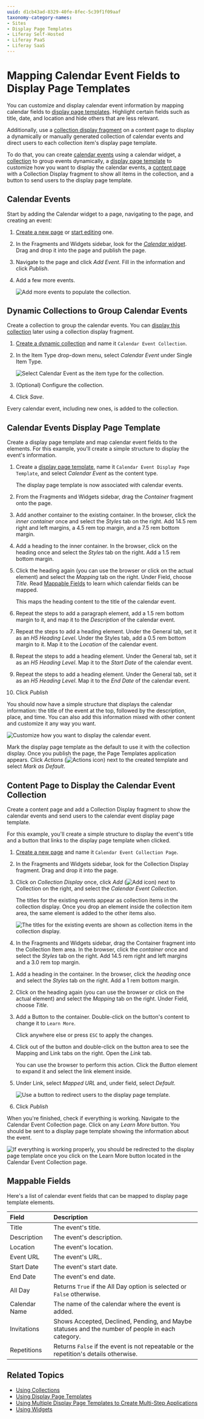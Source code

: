 ```yaml
---
uuid: d1cb43ad-8329-40fe-8fec-5c39f1f09aaf
taxonomy-category-names:
- Sites
- Display Page Templates
- Liferay Self-Hosted
- Liferay PaaS
- Liferay SaaS
---
```


# Mapping Calendar Event Fields to Display Page Templates

You can customize and display calendar event information by mapping calendar fields to [display page templates](../../site-building/displaying-content/using-display-page-templates.md). Highlight certain fields such as title, date, and location and hide others that are less relevant.

Additionally, use a [collection display fragment](../../site-building/displaying-content/collections-and-collection-pages/displaying-collections.md) on a content page to display a dynamically or manually generated collection of calendar events and direct users to each collection item's display page template.

To do that, you can create [calendar events](#calendar-events) using a calendar widget, a [collection](#dynamic-collections-to-group-calendar-events) to group events dynamically, a [display page template](#calendar-events-display-page-template) to customize how you want to display the calendar events, a [content page](#content-page-to-display-the-calendar-event-collection) with a Collection Display fragment to show all items in the collection, and a button to send users to the display page template.

## Calendar Events

Start by adding the Calendar widget to a page, navigating to the page, and creating an event:

<!-- Here, you capitalize Calendar widget. In other places, you don't. Please be consistent. -Rich -->

1. [Create a new page](../../site-building/creating-pages/adding-pages/adding-a-page-to-a-site.md) or [start editing](../../site-building/creating-pages/using-content-pages/adding-elements-to-content-pages.md) one.

1. In the Fragments and Widgets sidebar, look for the [*Calendar* widget](./using-the-calendar-widget.md). Drag and drop it into the page and publish the page.

1. Navigate to the page and click *Add Event*. Fill in the information and click *Publish*.

1. Add a few more events.

   ![Add more events to populate the collection.](./mapping-calendar-event-fields-to-display-page-templates/images/01.png)

## Dynamic Collections to Group Calendar Events

Create a collection to group the calendar events. You can [display this collection](#content-page-to-display-the-calendar-event-collection) later using a collection display fragment.

1. [Create a dynamic collection](../../site-building/displaying-content/collections-and-collection-pages/creating-collections.md#creating-a-dynamic-collection) and name it `Calendar Event Collection`.

1. In the Item Type drop-down menu, select *Calendar Event* under Single Item Type.

   ![Select Calendar Event as the item type for the collection.](./mapping-calendar-event-fields-to-display-page-templates/images/02.png)

1. (Optional) Configure the collection.

1. Click *Save*.

Every calendar event, including new ones, is added to the collection.

## Calendar Events Display Page Template

Create a display page template and map calendar event fields to the elements. For this example, you'll create a simple structure to display the event's information.

1. Create a [display page template](../../site-building/displaying-content/using-display-page-templates/creating-and-managing-display-page-templates.md), name it `Calendar Event Display Page Template`, and select *Calendar Event* as the content type.

   The display page template is now associated with calendar events.

1. From the Fragments and Widgets sidebar, drag the *Container* fragment onto the page.

1. Add another container to the existing container. In the browser, click the *inner container* once and select the *Styles* tab on the right. Add 14.5 rem right and left margins, a 4.5 rem top margin, and a 7.5 rem bottom margin.

1. Add a heading to the inner container. In the browser, click on the heading once and select the *Styles* tab on the right. Add a 1.5 rem bottom margin.

1. Click the heading again (you can use the browser or click on the actual element) and select the *Mapping* tab on the right. Under Field, choose *Title*. Read [Mappable Fields](#mappable-fields) to learn which calendar fields can be mapped.

   This maps the heading content to the title of the calendar event.

1. Repeat the steps to add a paragraph element, add a 1.5 rem bottom margin to it, and map it to the *Description* of the calendar event.

1. Repeat the steps to add a heading element. Under the General tab, set it as an *H5 Heading Level*. Under the Styles tab, add a 0.5 rem bottom margin to it. Map it to the *Location* of the calendar event.

1. Repeat the steps to add a heading element. Under the General tab, set it as an *H5 Heading Level*. Map it to the *Start Date* of the calendar event.

1. Repeat the steps to add a heading element. Under the General tab, set it as an *H5 Heading Level*. Map it to the *End Date* of the calendar event.

1. Click *Publish*

You should now have a simple structure that displays the calendar information: the title of the event at the top, followed by the description, place, and time. You can also add this information mixed with other content and customize it any way you want.

![Customize how you want to display the calendar event.](./mapping-calendar-event-fields-to-display-page-templates/images/03.png)

Mark the display page template as the default to use it with the collection display. Once you publish the page, the Page Templates application appears. Click *Actions* (![Actions icon](../../images/icon-actions.png)) next to the created template and select *Mark as Default*.

## Content Page to Display the Calendar Event Collection

Create a content page and add a Collection Display fragment to show the calendar events and send users to the calendar event display page template.

For this example, you'll create a simple structure to display the event's title and a button that links to the display page template when clicked.

<!-- You use the word _redirect_ a lot. I'm not sure why. A redirect is when a browser goes to a particular URL, but that URL actually then sends the browser somewhere else. That's the only scenario in which the word _redirect_ should be used. -Rich -->

1. [Create a new page](../../site-building/creating-pages/adding-pages/adding-a-page-to-a-site.md) and name it `Calendar Event Collection Page`.

1. In the Fragments and Widgets sidebar, look for the Collection Display fragment. Drag and drop it into the page.

1. Click on *Collection Display* once, click *Add* (![Add icon](../../images/icon-add-app.png)) next to Collection on the right, and select the *Calendar Event Collection*.

   The titles for the existing events appear as collection items in the collection display. Once you drop an element inside the collection item area, the same element is added to the other items also.

   ![The titles for the existing events are shown as collection items in the collection display.](./mapping-calendar-event-fields-to-display-page-templates/images/04.png)

1. In the Fragments and Widgets sidebar, drag the Container fragment into the Collection Item area. In the browser, click the *container* once and select the *Styles* tab on the right. Add 14.5 rem right and left margins and a 3.0 rem top margin.

<!-- Again, sometimes you capitalize Browser and sometimes you don't. Please be consistent. -Rich -->

1. Add a heading in the container. In the browser, click the *heading* once and select the *Styles* tab on the right. Add a 1 rem bottom margin.

1. Click on the heading again (you can use the browser or click on the actual element) and select the *Mapping* tab on the right. Under Field, choose *Title*.

1. Add a Button to the container. Double-click on the button's content to change it to `Learn More`.

   Click anywhere else or press `ESC` to apply the changes.

1. Click out of the button and double-click on the button area to see the Mapping and Link tabs on the right. Open the *Link* tab.

   You can use the browser to perform this action. Click the *Button* element to expand it and select the link element inside.

1. Under Link, select *Mapped URL* and, under field, select *Default*.

   <!-- there is a bug here. The DPT should be showing, but they are not. As soon as it's fixed, I have to change this to say select the "DPT's name". Eric -->

   ![Use a button to redirect users to the display page template.](./mapping-calendar-event-fields-to-display-page-templates/images/05.png)

1. Click *Publish*

When you're finished, check if everything is working. Navigate to the Calendar Event Collection page. Click on any *Learn More* button. You should be sent to a display page template showing the information about the event.

![If everything is working properly, you should be redirected to the display page template once you click on the Learn More button located in the Calendar Event Collection page.](./mapping-calendar-event-fields-to-display-page-templates/images/06.png)

## Mappable Fields

Here's a list of calendar event fields that can be mapped to display page template elements.

| Field         | Description                                                                                      |
|:--------------|:-------------------------------------------------------------------------------------------------|
| Title         | The event's title.                                                                               |
| Description   | The event's description.                                                                         |
| Location      | The event's location.                                                                            |
| Event URL     | The event's URL.                                                                                 |
| Start Date    | The event's start date.                                                                          |
| End Date      | The event's end date.                                                                            |
| All Day       | Returns `True` if the All Day option is selected or `False` otherwise.                           |
| Calendar Name | The name of the calendar where the event is added.                                               |
| Invitations   | Shows Accepted, Declined, Pending, and Maybe statuses and the number of people in each category. |
| Repetitions   | Returns `False` if the event is not repeatable or the repetition's details otherwise.            |

## Related Topics

- [Using Collections](../../site-building/displaying-content/using-collections.md)
- [Using Display Page Templates](../../site-building/displaying-content/using-display-page-templates.md)
- [Using Multiple Display Page Templates to Create Multi-Step Applications](../../site-building/displaying-content/using-display-page-templates/using-multiple-display-page-templates-to-create-multi-step-applications.md)
- [Using Widgets](../../site-building/creating-pages/page-fragments-and-widgets/using-widgets.md)
